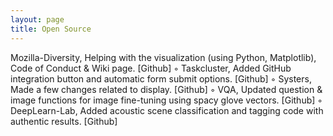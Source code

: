 ```yaml
---
layout: page
title: Open Source
---
```


Mozilla-Diversity, Helping with the visualization (using Python, Matplotlib), Code of Conduct & Wiki page. [Github]
◦ Taskcluster, Added GitHub integration button and automatic form submit options. [Github]
◦ Systers, Made a few changes related to display. [Github]
◦ VQA, Updated question & image functions for image fine-tuning using spacy glove vectors. [Github]
◦ DeepLearn-Lab, Added acoustic scene classification and tagging code with authentic results. [Github]
